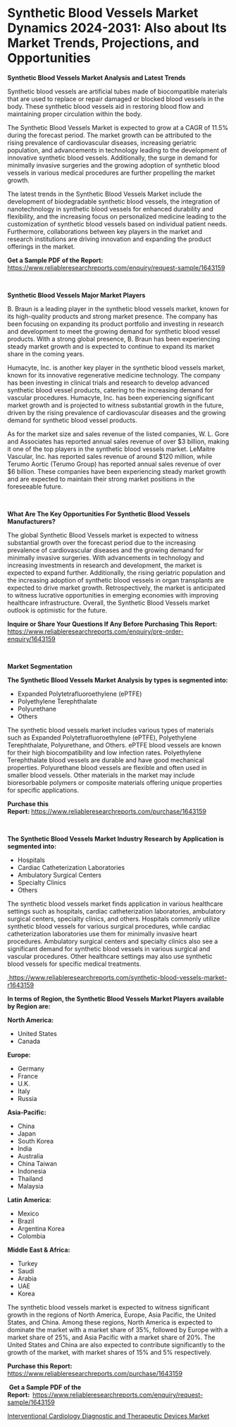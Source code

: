 <p><h1>Synthetic Blood Vessels Market Dynamics 2024-2031: Also about Its Market Trends, Projections, and Opportunities</h1></p><p><strong>Synthetic Blood Vessels Market Analysis and Latest Trends</strong></p>
<p><p>Synthetic blood vessels are artificial tubes made of biocompatible materials that are used to replace or repair damaged or blocked blood vessels in the body. These synthetic blood vessels aid in restoring blood flow and maintaining proper circulation within the body.</p><p>The Synthetic Blood Vessels Market is expected to grow at a CAGR of 11.5% during the forecast period. The market growth can be attributed to the rising prevalence of cardiovascular diseases, increasing geriatric population, and advancements in technology leading to the development of innovative synthetic blood vessels. Additionally, the surge in demand for minimally invasive surgeries and the growing adoption of synthetic blood vessels in various medical procedures are further propelling the market growth.</p><p>The latest trends in the Synthetic Blood Vessels Market include the development of biodegradable synthetic blood vessels, the integration of nanotechnology in synthetic blood vessels for enhanced durability and flexibility, and the increasing focus on personalized medicine leading to the customization of synthetic blood vessels based on individual patient needs. Furthermore, collaborations between key players in the market and research institutions are driving innovation and expanding the product offerings in the market.</p></p>
<p><strong>Get a Sample PDF of the Report:&nbsp;</strong> <a href="https://www.reliableresearchreports.com/enquiry/request-sample/1643159">https://www.reliableresearchreports.com/enquiry/request-sample/1643159</a></p>
<p>&nbsp;</p>
<p><strong>Synthetic Blood Vessels Major Market Players</strong></p>
<p><p>B. Braun is a leading player in the synthetic blood vessels market, known for its high-quality products and strong market presence. The company has been focusing on expanding its product portfolio and investing in research and development to meet the growing demand for synthetic blood vessel products. With a strong global presence, B. Braun has been experiencing steady market growth and is expected to continue to expand its market share in the coming years.</p><p>Humacyte, Inc. is another key player in the synthetic blood vessels market, known for its innovative regenerative medicine technology. The company has been investing in clinical trials and research to develop advanced synthetic blood vessel products, catering to the increasing demand for vascular procedures. Humacyte, Inc. has been experiencing significant market growth and is projected to witness substantial growth in the future, driven by the rising prevalence of cardiovascular diseases and the growing demand for synthetic blood vessel products.</p><p>As for the market size and sales revenue of the listed companies, W. L. Gore and Associates has reported annual sales revenue of over $3 billion, making it one of the top players in the synthetic blood vessels market. LeMaitre Vascular, Inc. has reported sales revenue of around $120 million, while Terumo Aortic (Terumo Group) has reported annual sales revenue of over $6 billion. These companies have been experiencing steady market growth and are expected to maintain their strong market positions in the foreseeable future.</p></p>
<p>&nbsp;</p>
<p><strong>What Are The Key Opportunities For Synthetic Blood Vessels Manufacturers?</strong></p>
<p><p>The global Synthetic Blood Vessels market is expected to witness substantial growth over the forecast period due to the increasing prevalence of cardiovascular diseases and the growing demand for minimally invasive surgeries. With advancements in technology and increasing investments in research and development, the market is expected to expand further. Additionally, the rising geriatric population and the increasing adoption of synthetic blood vessels in organ transplants are expected to drive market growth. Retrospectively, the market is anticipated to witness lucrative opportunities in emerging economies with improving healthcare infrastructure. Overall, the Synthetic Blood Vessels market outlook is optimistic for the future.</p></p>
<p><strong>Inquire or Share Your Questions If Any Before Purchasing This Report:</strong> <a href="https://www.reliableresearchreports.com/enquiry/pre-order-enquiry/1643159">https://www.reliableresearchreports.com/enquiry/pre-order-enquiry/1643159</a></p>
<p>&nbsp;</p>
<p><strong>Market Segmentation</strong></p>
<p><strong>The Synthetic Blood Vessels Market Analysis by types is segmented into:</strong></p>
<p><ul><li>Expanded Polytetrafluoroethylene (ePTFE)</li><li>Polyethylene Terephthalate</li><li>Polyurethane</li><li>Others</li></ul></p>
<p><p>The synthetic blood vessels market includes various types of materials such as Expanded Polytetrafluoroethylene (ePTFE), Polyethylene Terephthalate, Polyurethane, and Others. ePTFE blood vessels are known for their high biocompatibility and low infection rates. Polyethylene Terephthalate blood vessels are durable and have good mechanical properties. Polyurethane blood vessels are flexible and often used in smaller blood vessels. Other materials in the market may include bioresorbable polymers or composite materials offering unique properties for specific applications.</p></p>
<p><strong>Purchase this Report:&nbsp;</strong><a href="https://www.reliableresearchreports.com/purchase/1643159">https://www.reliableresearchreports.com/purchase/1643159</a></p>
<p>&nbsp;</p>
<p><strong>The Synthetic Blood Vessels Market Industry Research by Application is segmented into:</strong></p>
<p><ul><li>Hospitals</li><li>Cardiac Catheterization Laboratories</li><li>Ambulatory Surgical Centers</li><li>Specialty Clinics</li><li>Others</li></ul></p>
<p><p>The synthetic blood vessels market finds application in various healthcare settings such as hospitals, cardiac catheterization laboratories, ambulatory surgical centers, specialty clinics, and others. Hospitals commonly utilize synthetic blood vessels for various surgical procedures, while cardiac catheterization laboratories use them for minimally invasive heart procedures. Ambulatory surgical centers and specialty clinics also see a significant demand for synthetic blood vessels in various surgical and vascular procedures. Other healthcare settings may also use synthetic blood vessels for specific medical treatments.</p></p>
<p><a href="https://www.reliableresearchreports.com/synthetic-blood-vessels-market-r1643159">&nbsp;https://www.reliableresearchreports.com/synthetic-blood-vessels-market-r1643159</a></p>
<p><strong>In terms of Region, the Synthetic Blood Vessels Market Players available by Region are:</strong></p>
<p>
    <p> <strong> North America: </strong>
        <ul>
            <li>United States</li>
            <li>Canada</li>
        </ul>
        </p> 
    <p> <strong> Europe: </strong>
        <ul>
            <li>Germany</li>
            <li>France</li>
            <li>U.K.</li>
            <li>Italy</li>
            <li>Russia</li>
        </ul>
        </p> 
    <p> <strong> Asia-Pacific: </strong>
        <ul>
            <li>China</li>
            <li>Japan</li>
            <li>South Korea</li>
            <li>India</li>
            <li>Australia</li>
            <li>China Taiwan</li>
            <li>Indonesia</li>
            <li>Thailand</li>
            <li>Malaysia</li>
        </ul>
        </p> 
    <p> <strong> Latin America: </strong>
        <ul>
            <li>Mexico</li>
            <li>Brazil</li>
            <li>Argentina Korea</li>
            <li>Colombia</li>
        </ul>
        </p> 
    <p> <strong> Middle East & Africa: </strong>
        <ul>
            <li>Turkey</li>
            <li>Saudi</li>
            <li>Arabia</li>
            <li>UAE</li>
            <li>Korea</li>
        </ul>
    </p>
    </p>
<p><p>The synthetic blood vessels market is expected to witness significant growth in the regions of North America, Europe, Asia Pacific, the United States, and China. Among these regions, North America is expected to dominate the market with a market share of 35%, followed by Europe with a market share of 25%, and Asia Pacific with a market share of 20%. The United States and China are also expected to contribute significantly to the growth of the market, with market shares of 15% and 5% respectively.</p></p>
<p><strong>Purchase this Report: </strong><a href="https://www.reliableresearchreports.com/purchase/1643159">https://www.reliableresearchreports.com/purchase/1643159</a></p>
<p>&nbsp;<strong>Get a Sample PDF of the Report:&nbsp;&nbsp;</strong><a href="https://www.reliableresearchreports.com/enquiry/request-sample/1643159">https://www.reliableresearchreports.com/enquiry/request-sample/1643159</a></p>
<p><strong></strong></p>
<p><p><a href="https://view.publitas.com/reportprime-1/interventional-cardiology-diagnostic-and-therapeutic-devices-market-forecasts-market-trends-and-impact-analysis-2024-2031/">Interventional Cardiology Diagnostic and Therapeutic Devices Market</a></p></p>